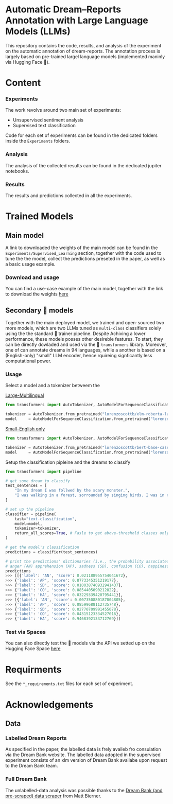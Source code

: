 # Automatic Dream–Reports Annotation with Large Language Models (LLMs)

This repository contains the code, results, and analysis of the experiment on the automatic annotation of dream-reports. The annotation process is largely based on pre-trained largel language models (implemented maninly via Hugging Face 🤗).

# Content
### Experiments

The work revolvs around two main set of experiments:

- Unsupervised sentiment analysis
- Supervised text classification

Code for each set of experiments can be found in the dedicated folders inside the `Experiments` folders.

### Analysis

The analysis of the collected results can be found in the dedicated jupiter notebooks.

### Results 

The results and predictions collected in all the experiments. 

# Trained Models
## Main model
A link to downloaded the weights of the main model can be found in the `Experiments/Supervised_Learning` section, together with the code used to tune the the model, collect the predictions preseted in the paper, as well as a basic usage example.

### Download and usage 
You can find a use-case example of the main model, together with the link to download the weights [here](https://github.com/lorenzoscottb/Dream_Reports_Annotation/tree/main/Experiments/Supervised_Learning)

## Secondary 🤗 models 
Together with the main deployed model, we trained and open-sourced two more models, which are two LLMs tuned as `multi-class` classifiers solely using the the standard 🤗 trainer pipeline. Despite Achiving a lower performance, these models posses other desireble features. To start, they can be directly dowladed and used via the 🤗 ```transformers``` library. Moreover, one of can annotate dreams in 94 languages, while a another is based on a (English-only) "small" LLM encoder, hence rquireing signficantly less computational power. 

### Usage
Select a model and a tokenizer betweem the 

[Large-Multilingual](https://huggingface.co/lorenzoscottb/xlm-roberta-large-DreamBank)
```py
from transformers import AutoTokenizer, AutoModelForSequenceClassification

tokenizer = AutoTokenizer.from_pretrained("lorenzoscottb/xlm-roberta-large-DreamBank")
model     = AutoModelForSequenceClassification.from_pretrained("lorenzoscottb/xlm-roberta-large-DreamBank")
```

[Small–English only](https://huggingface.co/lorenzoscottb/bert-base-cased-DreamBank)
```py
from transformers import AutoTokenizer, AutoModelForSequenceClassification

tokenizer = AutoTokenizer.from_pretrained("lorenzoscottb/bert-base-cased-DreamBank")
model     = AutoModelForSequenceClassification.from_pretrained("lorenzoscottb/bert-base-cased-DreamBank")
```

Setup the classification pipleine and the dreams to classify
```py
from transformers import pipeline

# get some dream to classify
test_sentences = [
    "In my dream I was follwed by the scary monster.",
    "I was walking in a forest, sorrounded by singing birds. I was in calm and peace."
]

# set up the pipeline
classifier = pipeline(
    task="text-classification", 
    model=model, 
    tokenizer=tokenizer,
    return_all_scores=True, # Fasle to get above-threshold classes only
)

# get the model's classification
predictions = classifier(test_sentences)

# print the predictions' dictionaries (i.e., the probability associated with each Hall & Van de Castle emotion:
# anger (AN) apprehension (AP), sadness (SD), confusion (CO), happiness (HA)
predictions
>>> [[{'label': 'AN', 'score': 0.021188955754041672},
>>> {'label': 'AP', 'score': 0.8773345351219177},
>>> {'label': 'SD', 'score': 0.010038740932941437},
>>> {'label': 'CO', 'score': 0.0854405090212822},
>>> {'label': 'HA', 'score': 0.03229339420795441}],
>>> [{'label': 'AN', 'score': 0.007350880187004805},
>>> {'label': 'AP', 'score': 0.08599688112735748},
>>> {'label': 'SD', 'score': 0.02770709991455078},
>>> {'label': 'CO', 'score': 0.04315123334527016},
>>> {'label': 'HA', 'score': 0.9468392133712769}]]
````
### Test via Spaces

You can also directly test the 🤗 models via the API we setted up on the Hugging Face Space [here](https://huggingface.co/spaces/lorenzoscottb/DSA-II)

# Requirments

See the `*_requirements.txt` files for each set of experiment.

# Acknowledgements

## Data
### Labelled Dream Reports
As specified in the paper, the labelled data is frely availeb fro consulation via the Dream Bank website. The labelled data adopted in the supervised experiment consists of an xlm version of Dream Bank availabe upon request to the Dream Bank team.

### Full Dream Bank
The unlabelled-data analysis was possible thanks to the [Dream Bank (and pre-scraped) data scraper](https://github.com/mattbierner/DreamScrape) from Matt Bierner.
